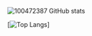 ![100472387 GitHub stats](https://github-readme-stats.vercel.app/api?username=100472387&show_icons=true&theme=radical)

[![Top Langs](https://github-readme-stats.vercel.app/api/top-langs/?username=100472387)]
